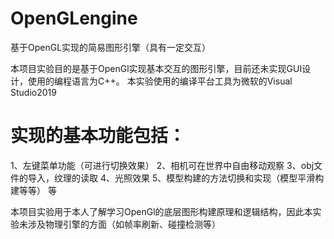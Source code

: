 # OpenGLengine
基于OpenGL实现的简易图形引擎（具有一定交互）

本项目实验目的是基于OpenGl实现基本交互的图形引擎，目前还未实现GUI设计，使用的编程语言为C++。
本实验使用的编译平台工具为微软的Visual Studio2019

# 实现的基本功能包括：
1、左键菜单功能（可进行切换效果）
2、相机可在世界中自由移动观察
3、obj文件的导入，纹理的读取
4、光照效果
5、模型构建的方法切换和实现（模型平滑构建等等）
等

本项目实验用于本人了解学习OpenGl的底层图形构建原理和逻辑结构，因此本实验未涉及物理引擎的方面（如帧率刷新、碰撞检测等）
